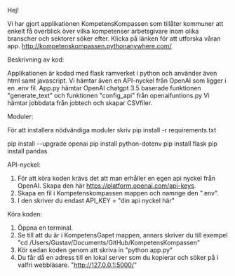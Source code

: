 
Hej!

Vi har gjort applikationen KompetensKompassen som tillåter kommuner att  enkelt få överblick över vilka kompetenser arbetsgivare inom olika branscher och sektorer söker efter.
Klicka på länken för att utforska våran app. http://kompetenskompassen.pythonanywhere.com/

Beskrivning av kod:

Applikationen är kodad med flask ramverket i python och använder även html samt javascript. Vi hämtar även en API-nyckel från OpenAI som ligger i en .env fil.
App.py hämtar OpenAI chatgpt 3.5 baserade funktionen "generate_text" och funktionen "config_api" från openaifuntions.py
Vi hämtar jobbdata från jobtech och skapar CSVfiler.

Moduler: 

För att installera nödvändiga moduler skriv pip install -r requirements.txt

pip install --upgrade openai
pip install python-dotenv
pip install flask
pip install pandas


API-nyckel:

1. För att köra koden krävs det att man erhåller en egen api nyckel från OpenAI. Skapa den här https://platform.openai.com/api-keys.
2. Skapa en fil i Kompetenskompassen mappen och namnge den ".env".
3. I den skriver du endast API_KEY = "din api nyckel här" 

Köra koden:

1. Öppna en terminal.
2. Se till att du är i KompetensGapet mappen, annars skriver du till exempel "cd /Users/Gustav/Documents/GitHub/KompetensKompassen"
3. Kör sedan koden genom att skriva in "python app.py"
4. Du får då en adress till en lokal server som du kopierar och söker på i valfri webbläsare. "http://127.0.0.1:5000/"



